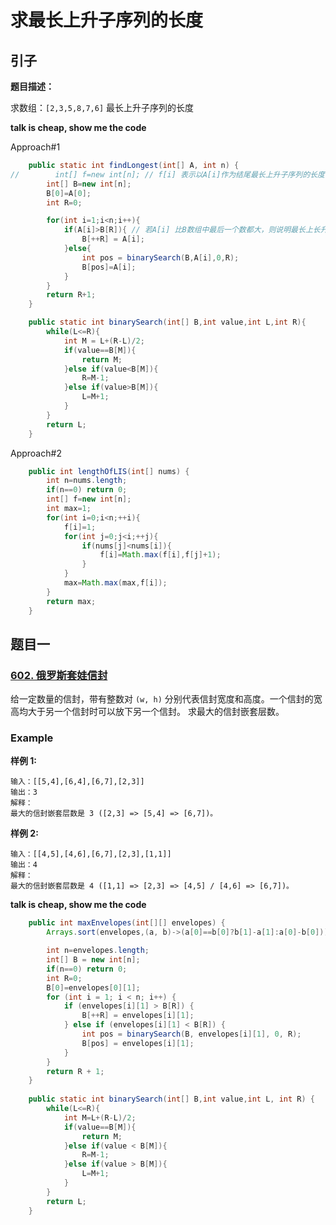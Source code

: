 # 求最长上升子序列的长度

## 引子

**题目描述：**

求数组：`[2,3,5,8,7,6]` 最长上升子序列的长度

**talk is cheap, show me the code**

Approach#1

```java
    public static int findLongest(int[] A, int n) {
//        int[] f=new int[n]; // f[i] 表示以A[i]作为结尾最长上升子序列的长度
        int[] B=new int[n];
        B[0]=A[0];
        int R=0;

        for(int i=1;i<n;i++){
            if(A[i]>B[R]){ // 若A[i] 比B数组中最后一个数都大，则说明最长上长升子序列的长度会加1
                B[++R] = A[i];
            }else{
                int pos = binarySearch(B,A[i],0,R);
                B[pos]=A[i];
            }
        }
        return R+1;
    }

    public static int binarySearch(int[] B,int value,int L,int R){
        while(L<=R){
            int M = L+(R-L)/2;
            if(value==B[M]){
                return M;
            }else if(value<B[M]){
                R=M-1;
            }else if(value>B[M]){
                L=M+1;
            }
        }
        return L;
    }
```

Approach#2

```java
    public int lengthOfLIS(int[] nums) {
        int n=nums.length;
        if(n==0) return 0;
        int[] f=new int[n];
        int max=1;
        for(int i=0;i<n;++i){
            f[i]=1;
            for(int j=0;j<i;++j){
                if(nums[j]<nums[i]){
                    f[i]=Math.max(f[i],f[j]+1);
                }
            }
            max=Math.max(max,f[i]);
        }
        return max;
    }
```



## 题目一

### [602. 俄罗斯套娃信封](https://www.lintcode.com/problem/russian-doll-envelopes/description)

给一定数量的信封，带有整数对 `(w, h)` 分别代表信封宽度和高度。一个信封的宽高均大于另一个信封时可以放下另一个信封。
 求最大的信封嵌套层数。

### Example

**样例 1:**

```
输入：[[5,4],[6,4],[6,7],[2,3]]
输出：3
解释：
最大的信封嵌套层数是 3 ([2,3] => [5,4] => [6,7])。
```

**样例 2:**

```
输入：[[4,5],[4,6],[6,7],[2,3],[1,1]]
输出：4
解释：
最大的信封嵌套层数是 4 ([1,1] => [2,3] => [4,5] / [4,6] => [6,7])。
```

**talk is cheap, show me the code**

```java
    public int maxEnvelopes(int[][] envelopes) {
        Arrays.sort(envelopes,(a, b)->(a[0]==b[0]?b[1]-a[1]:a[0]-b[0]));

        int n=envelopes.length;
        int[] B = new int[n];
        if(n==0) return 0;
        int R=0;
        B[0]=envelopes[0][1];
        for (int i = 1; i < n; i++) {
            if (envelopes[i][1] > B[R]) {
                B[++R] = envelopes[i][1];
            } else if (envelopes[i][1] < B[R]) {
                int pos = binarySearch(B, envelopes[i][1], 0, R);
                B[pos] = envelopes[i][1];
            }
        }
        return R + 1;
    }
    
    public static int binarySearch(int[] B,int value,int L, int R) {
        while(L<=R){
            int M=L+(R-L)/2;
            if(value==B[M]){
                return M;
            }else if(value < B[M]){
                R=M-1;
            }else if(value > B[M]){
                L=M+1;
            }
        }
        return L;
    }
```

